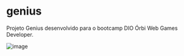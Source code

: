 # genius

Projeto Genius desenvolvido para o bootcamp DIO Órbi Web Games Developer.

![image](https://user-images.githubusercontent.com/31764416/163456564-92ba198f-a2ce-4797-99e8-306934b1aea9.png)
